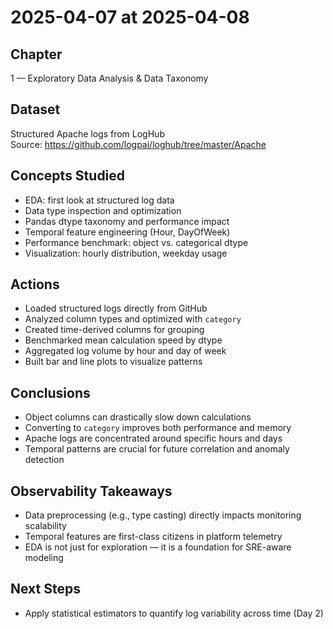 # 2025-04-07 at 2025-04-08

## Chapter
1 — Exploratory Data Analysis & Data Taxonomy

## Dataset
Structured Apache logs from LogHub  
Source: https://github.com/logpai/loghub/tree/master/Apache

## Concepts Studied
- EDA: first look at structured log data
- Data type inspection and optimization
- Pandas dtype taxonomy and performance impact
- Temporal feature engineering (Hour, DayOfWeek)
- Performance benchmark: object vs. categorical dtype
- Visualization: hourly distribution, weekday usage

## Actions
- Loaded structured logs directly from GitHub
- Analyzed column types and optimized with `category`
- Created time-derived columns for grouping
- Benchmarked mean calculation speed by dtype
- Aggregated log volume by hour and day of week
- Built bar and line plots to visualize patterns

## Conclusions
- Object columns can drastically slow down calculations
- Converting to `category` improves both performance and memory
- Apache logs are concentrated around specific hours and days
- Temporal patterns are crucial for future correlation and anomaly detection

## Observability Takeaways
- Data preprocessing (e.g., type casting) directly impacts monitoring scalability
- Temporal features are first-class citizens in platform telemetry
- EDA is not just for exploration — it is a foundation for SRE-aware modeling

## Next Steps
- Apply statistical estimators to quantify log variability across time (Day 2)
